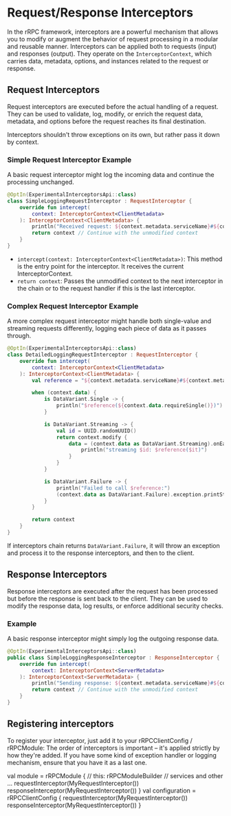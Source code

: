 # Request/Response Interceptors

In the rRPC framework, interceptors are a powerful mechanism that allows you to modify or augment the behavior of request
processing in a modular and reusable manner. Interceptors can be applied both to requests (input) and responses (output).
They operate on the `InterceptorContext`, which carries data, metadata, options, and instances related to the
request or response.

## Request Interceptors

Request interceptors are executed before the actual handling of a request. They can be used to validate, log, modify, or
enrich the request data, metadata, and options before the request reaches its final destination.

<warning>
Interceptors shouldn't throw exceptions on its own, but rather pass it down by context. 
</warning>

### Simple Request Interceptor Example

A basic request interceptor might log the incoming data and continue the processing unchanged.

```Kotlin
@OptIn(ExperimentalInterceptorsApi::class)
class SimpleLoggingRequestInterceptor : RequestInterceptor {
    override fun intercept(
        context: InterceptorContext<ClientMetadata>
    ): InterceptorContext<ClientMetadata> {
        println("Received request: ${context.metadata.serviceName}#${context.metadata.procedureName}")
        return context // Continue with the unmodified context
    }
}
```

- `intercept(context: InterceptorContext<ClientMetadata>)`: This method is the entry point for the interceptor. It
  receives the current InterceptorContext.
- `return context`: Passes the unmodified context to the next interceptor in the chain or to the request handler if this
  is the last interceptor.

### Complex Request Interceptor Example

A more complex request interceptor might handle both single-value and streaming requests differently, logging each piece
of data as it passes through.

```Kotlin
@OptIn(ExperimentalInterceptorsApi::class)
class DetailedLoggingRequestInterceptor : RequestInterceptor {
    override fun intercept(
        context: InterceptorContext<ClientMetadata>
    ): InterceptorContext<ClientMetadata> {
        val reference = "${context.metadata.serviceName}#${context.metadata.procedureName}"

        when (context.data) {
            is DataVariant.Single -> {
                println("$reference(${context.data.requireSingle()})")
            }

            is DataVariant.Streaming -> {
                val id = UUID.randomUUID()
                return context.modify {
                    data = (context.data as DataVariant.Streaming).onEach {
                        println("streaming $id: $reference($it)")
                    }
                }
            }

            is DataVariant.Failure -> {
                println("Failed to call $reference:")
                (context.data as DataVariant.Failure).exception.printStackTrace()
            }
        }

        return context
    }
}
```

If interceptors chain returns `DataVariant.Failure`, it will throw an exception and process it to the response
interceptors, and then to the client.

## Response Interceptors
Response interceptors are executed after the request has been processed but before the response is sent back to the
client. They can be used to modify the response data, log results, or enforce additional security checks.

### Example
A basic response interceptor might simply log the outgoing response data.
```Kotlin
@OptIn(ExperimentalInterceptorsApi::class)
public class SimpleLoggingResponseInterceptor : ResponseInterceptor {
    override fun intercept(
        context: InterceptorContext<ServerMetadata>
    ): InterceptorContext<ServerMetadata> {
        println("Sending response: ${context.metadata.serviceName}#${context.metadata.procedureName}")
        return context // Continue with the unmodified context
    }
}
```

## Registering interceptors
To register your interceptor, just add it to your rRPCClientConfig / rRPCModule:
<warning>
  The order of interceptors is important – it's applied strictly by how they're added. If you have some kind of
  exception handler or logging mechanism, ensure that you have it as a last one.
</warning>

<tabs>
    <tab title="Server">
        <code-block lang="kotlin">
    val module = rRPCModule { // this: rRPCModuleBuilder
      // services and other ...
      requestInterceptor(MyRequestInterceptor())
      responseInterceptor(MyRequestInterceptor())
    }
</code-block>
    </tab>
    <tab title="Client">
        <code-block lang="kotlin">
    val configuration = rRPCClientConfig {
      requestInterceptor(MyRequestInterceptor())
      responseInterceptor(MyRequestInterceptor())
    }
        </code-block>
    </tab>
</tabs>


